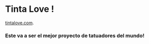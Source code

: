 # Tinta Love !

[tintalove.com](https://tintalove.com).

### Este va a ser el mejor proyecto de tatuadores del mundo!

